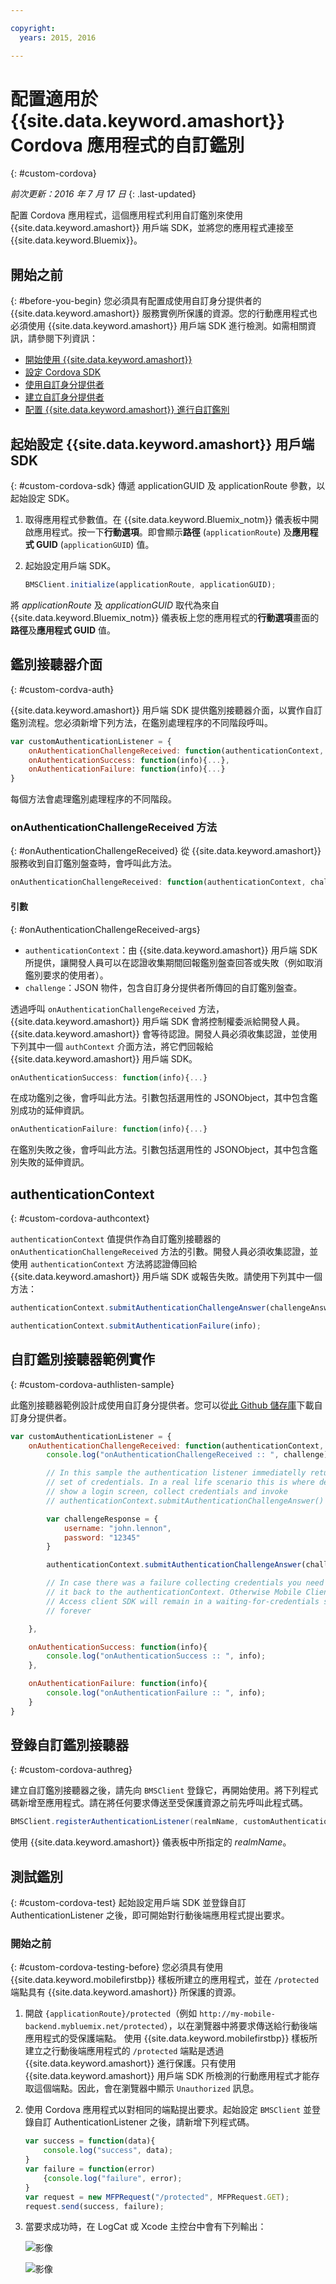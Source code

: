 ```yaml
---

copyright:
  years: 2015, 2016

---
```


# 配置適用於 {{site.data.keyword.amashort}} Cordova 應用程式的自訂鑑別
{: #custom-cordova}

*前次更新：2016 年 7 月 17 日*
{: .last-updated}


配置 Cordova 應用程式，這個應用程式利用自訂鑑別來使用 {{site.data.keyword.amashort}} 用戶端 SDK，並將您的應用程式連接至 {{site.data.keyword.Bluemix}}。


## 開始之前
{: #before-you-begin}
您必須具有配置成使用自訂身分提供者的 {{site.data.keyword.amashort}} 服務實例所保護的資源。您的行動應用程式也必須使用 {{site.data.keyword.amashort}} 用戶端 SDK 進行檢測。如需相關資訊，請參閱下列資訊：
 * [開始使用 {{site.data.keyword.amashort}}](https://console.{DomainName}/docs/services/mobileaccess/getting-started.html)
 * [設定 Cordova SDK](https://console.{DomainName}/docs/services/mobileaccess/getting-started-cordova.html)
 * [使用自訂身分提供者](https://console.{DomainName}/docs/services/mobileaccess/custom-auth.html)
 * [建立自訂身分提供者](https://console.{DomainName}/docs/services/mobileaccess/custom-auth-identity-provider.html)
 * [配置 {{site.data.keyword.amashort}} 進行自訂鑑別](https://console.{DomainName}/docs/services/mobileaccess/custom-auth-config-mca.html)

## 起始設定 {{site.data.keyword.amashort}} 用戶端 SDK
{: #custom-cordova-sdk}
傳遞 applicationGUID 及 applicationRoute 參數，以起始設定 SDK。

1. 取得應用程式參數值。在 {{site.data.keyword.Bluemix_notm}} 儀表板中開啟應用程式。按一下**行動選項**。即會顯示**路徑** (`applicationRoute`) 及**應用程式 GUID** (`applicationGUID`) 值。
1. 起始設定用戶端 SDK。

	```JavaScript
	BMSClient.initialize(applicationRoute, applicationGUID);

	```
將 *applicationRoute* 及 *applicationGUID* 取代為來自 {{site.data.keyword.Bluemix_notm}} 儀表板上您的應用程式的**行動選項**畫面的**路徑**及**應用程式 GUID** 值。

## 鑑別接聽器介面
{: #custom-cordva-auth}

{{site.data.keyword.amashort}} 用戶端 SDK 提供鑑別接聽器介面，以實作自訂鑑別流程。您必須新增下列方法，在鑑別處理程序的不同階段呼叫。

```JavaScript
var customAuthenticationListener = {
	onAuthenticationChallengeReceived: function(authenticationContext, challenge) {...},
	onAuthenticationSuccess: function(info){...},
	onAuthenticationFailure: function(info){...}
}
```

每個方法會處理鑑別處理程序的不同階段。

### onAuthenticationChallengeReceived 方法
{: #onAuthenticationChallengeReceived}
從 {{site.data.keyword.amashort}} 服務收到自訂鑑別盤查時，會呼叫此方法。
```JavaScript
onAuthenticationChallengeReceived: function(authenticationContext, challenge) {...}
```

#### 引數
{: #onAuthenticationChallengeReceived-args}
* `authenticationContext`：由 {{site.data.keyword.amashort}} 用戶端 SDK 所提供，讓開發人員可以在認證收集期間回報鑑別盤查回答或失敗（例如取消鑑別要求的使用者）。
* `challenge`：JSON 物件，包含自訂身分提供者所傳回的自訂鑑別盤查。

透過呼叫 `onAuthenticationChallengeReceived` 方法，{{site.data.keyword.amashort}} 用戶端 SDK 會將控制權委派給開發人員。{{site.data.keyword.amashort}} 會等待認證。開發人員必須收集認證，並使用下列其中一個 `authContext` 介面方法，將它們回報給 {{site.data.keyword.amashort}} 用戶端 SDK。

```JavaScript
onAuthenticationSuccess: function(info){...}
```

在成功鑑別之後，會呼叫此方法。引數包括選用性的 JSONObject，其中包含鑑別成功的延伸資訊。


```JavaScript
onAuthenticationFailure: function(info){...}
```

在鑑別失敗之後，會呼叫此方法。引數包括選用性的 JSONObject，其中包含鑑別失敗的延伸資訊。


## authenticationContext
{: #custom-cordova-authcontext}

`authenticationContext` 值提供作為自訂鑑別接聽器的 `onAuthenticationChallengeReceived` 方法的引數。開發人員必須收集認證，並使用 `authenticationContext` 方法將認證傳回給 {{site.data.keyword.amashort}} 用戶端 SDK 或報告失敗。請使用下列其中一個方法：

```JavaScript
authenticationContext.submitAuthenticationChallengeAnswer(challengeAnswer);

authenticationContext.submitAuthenticationFailure(info);
```

## 自訂鑑別接聽器範例實作
{: #custom-cordova-authlisten-sample}

此鑑別接聽器範例設計成使用自訂身分提供者。您可以從[此 Github 儲存庫](https://github.com/ibm-bluemix-mobile-services/bms-mca-custom-identity-provider-sample)下載自訂身分提供者。

```JavaScript
var customAuthenticationListener = {
	onAuthenticationChallengeReceived: function(authenticationContext, challenge) {
		console.log("onAuthenticationChallengeReceived :: ", challenge);

		// In this sample the authentication listener immediatelly returns a hardcoded
		// set of credentials. In a real life scenario this is where developer would
		// show a login screen, collect credentials and invoke
		// authenticationContext.submitAuthenticationChallengeAnswer() API

		var challengeResponse = {
			username: "john.lennon",
			password: "12345"
		}

		authenticationContext.submitAuthenticationChallengeAnswer(challengeResponse);

		// In case there was a failure collecting credentials you need to report
		// it back to the authenticationContext. Otherwise Mobile Client
		// Access client SDK will remain in a waiting-for-credentials state
		// forever

	},

	onAuthenticationSuccess: function(info){
		console.log("onAuthenticationSuccess :: ", info);
	},

	onAuthenticationFailure: function(info){
		console.log("onAuthenticationFailure :: ", info);
	}
}
```

## 登錄自訂鑑別接聽器
{: #custom-cordova-authreg}

建立自訂鑑別接聽器之後，請先向 `BMSClient` 登錄它，再開始使用。將下列程式碼新增至應用程式。請在將任何要求傳送至受保護資源之前先呼叫此程式碼。

```Java
BMSClient.registerAuthenticationListener(realmName, customAuthenticationListener);
```
使用 {{site.data.keyword.amashort}} 儀表板中所指定的 *realmName*。

## 測試鑑別
{: #custom-cordova-test}
起始設定用戶端 SDK 並登錄自訂 AuthenticationListener 之後，即可開始對行動後端應用程式提出要求。

### 開始之前
{: #custom-cordova-testing-before}
您必須具有使用 {{site.data.keyword.mobilefirstbp}} 樣板所建立的應用程式，並在 `/protected` 端點具有 {{site.data.keyword.amashort}} 所保護的資源。


1. 開啟 `{applicationRoute}/protected`（例如 `http://my-mobile-backend.mybluemix.net/protected`），以在瀏覽器中將要求傳送給行動後端應用程式的受保護端點。
使用 {{site.data.keyword.mobilefirstbp}} 樣板所建立之行動後端應用程式的 `/protected` 端點是透過 {{site.data.keyword.amashort}} 進行保護。只有使用 {{site.data.keyword.amashort}} 用戶端 SDK 所檢測的行動應用程式才能存取這個端點。因此，會在瀏覽器中顯示 `Unauthorized` 訊息。

1. 使用 Cordova 應用程式以對相同的端點提出要求。起始設定 `BMSClient` 並登錄自訂 AuthenticationListener 之後，請新增下列程式碼。

	```JavaScript
	var success = function(data){
    	console.log("success", data);
    }
	var failure = function(error)
    	{console.log("failure", error);
    }
	var request = new MFPRequest("/protected", MFPRequest.GET);
	request.send(success, failure);
	```

1. 	當要求成功時，在 LogCat 或 Xcode 主控台中會有下列輸出：

	![影像](images/android-custom-login-success.png)

	![影像](images/ios-custom-login-success.png)
